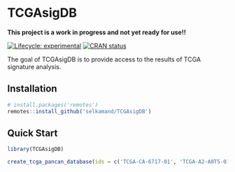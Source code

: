 
<!-- README.md is generated from README.Rmd. Please edit that file -->

# TCGAsigDB

**This project is a work in progress and not yet ready for use!!**

<!-- badges: start -->

[![Lifecycle:
experimental](https://img.shields.io/badge/lifecycle-experimental-orange.svg)](https://lifecycle.r-lib.org/articles/stages.html#experimental)
[![CRAN
status](https://www.r-pkg.org/badges/version/TCGAsigDB)](https://CRAN.R-project.org/package=TCGAsigDB)
<!-- badges: end -->

The goal of TCGAsigDB is to provide access to the results of TCGA
signature analysis.

## Installation

``` r
# install.packages('remotes')
remotes::install_github('selkamand/TCGAsigDB')
```

## Quick Start

``` r
library(TCGAsigDB)

create_tcga_pancan_database(ids = c('TCGA-CA-6717-01', 'TCGA-A2-A0T5-01', 'TCGA-CF-A9FF-01'))
```
